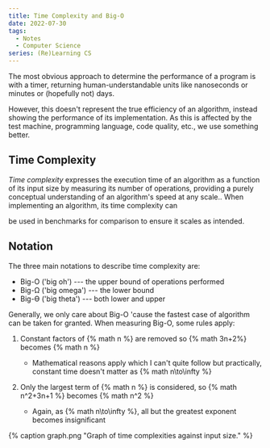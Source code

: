 ```yaml
---
title: Time Complexity and Big-O
date: 2022-07-30
tags:
  - Notes
  - Computer Science
series: (Re)Learning CS
---
```


The most obvious approach to determine the performance of a program is with a
timer, returning human-understandable units like nanoseconds or minutes or
(hopefully not) days.

However, this doesn't represent the true efficiency of an algorithm, instead
showing the performance of its implementation. As this is affected by the test
machine, programming language, code quality, etc., we use something better.

## Time Complexity

_Time complexity_ expresses the execution time of an algorithm as a function of
its input size by measuring its number of operations, providing <!--excerpt-->a
purely conceptual understanding of an algorithm's speed at any
scale.<!--excerpt-->. When implementing an algorithm, its time complexity can

be used in benchmarks for comparison to ensure it scales as intended.

## Notation

The three main notations to describe time complexity are:

- Big-O ('big oh') --- the upper bound of operations performed
- Big-Ω ('big omega') --- the lower bound
- Big-ϴ ('big theta') --- both lower and upper

Generally, we only care about Big-O 'cause the fastest case of algorithm can be
taken for granted. When measuring Big-O, some rules apply:

1. Constant factors of {% math n %} are removed so {% math 3n+2%} becomes {%
   math n %}

   - Mathematical reasons apply which I can't quite follow but practically,
     constant time doesn't matter as {% math n\to\infty %}

2. Only the largest term of {% math n %} is considered, so {% math n^2+3n+1 %}
   becomes {% math n^2 %}
   - Again, as {% math n\to\infty %}, all but the greatest exponent becomes
     insignificant

{% caption graph.png "Graph of time complexities against input size." %}
